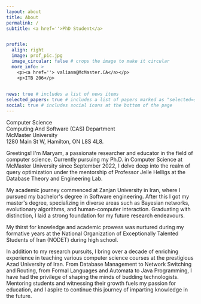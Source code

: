 ```yaml
---
layout: about
title: About
permalink: /
subtitle: <a href=''>PhD Student</a>


profile:
  align: right
  image: prof_pic.jpg
  image_circular: false # crops the image to make it circular
  more_info: >
    <p><a href=''> valianm@McMaster.CA</a></p>
    <p>ITB 206</p>
   

news: true # includes a list of news items
selected_papers: true # includes a list of papers marked as "selected={true}"
social: true # includes social icons at the bottom of the page
---
```


<p> Computer Science <br>
Computing And Software (CAS) Department <br>
McMaster University <br>
1280 Main St W, Hamilton, ON L8S 4L8.</p>
Greetings! I'm Maryam, a passionate researcher and educator in the field of computer science. Currently pursuing my Ph.D. in Computer Science at McMaster University since September 2022, I delve deep into the realm of query optimization under the mentorship of Professor Jelle Helligs at the Database Theory and Engineering Lab.

My academic journey commenced at Zanjan University in Iran, where I pursued my bachelor's degree in Software engineering. After this I got my master's degree, specializing in diverse areas such as Bayesian networks, evolutionary algorithms, and human-computer interaction. Graduating with distinction, I laid a strong foundation for my future research endeavours.

 My thirst for knowledge and academic prowess was nurtured during my formative years at the National Organization of Exceptionally Talented Students of Iran (NODET) during high school.

In addition to my research pursuits, I bring over a decade of enriching experience in teaching various computer science courses at the prestigious Azad University of Iran. From Database Management to Network Switching and Routing, from Formal Languages and Automata to Java Programming, I have had the privilege of shaping the minds of budding technologists. Mentoring students and witnessing their growth fuels my passion for education, and I aspire to continue this journey of imparting knowledge in the future.
